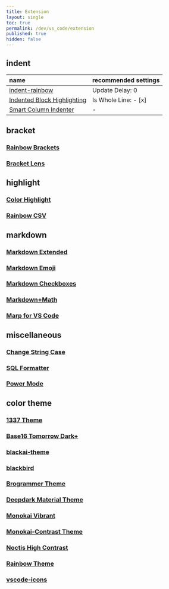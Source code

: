 ```yaml
---
title: Extension
layout: single
toc: true
permalink: /dev/vs_code/extension
published: true
hidden: false
---
```


<head>
  <base target="blank">
</head>

## indent

| name | recommended settings |
| :-   | :-                   |
| [indent-rainbow](https://marketplace.visualstudio.com/items?itemName=oderwat.indent-rainbow) | Update Delay: 0 |
| [Indented Block Highlighting](https://marketplace.visualstudio.com/items?itemName=byi8220.indented-block-highlighting) | Is Whole Line: - [x] |
| [Smart Column Indenter](https://marketplace.visualstudio.com/items?itemName=lmcarreiro.vscode-smart-column-indenter) | - |

## bracket

### [Rainbow Brackets](https://marketplace.visualstudio.com/items?itemName=2gua.rainbow-brackets)
### [Bracket Lens](https://marketplace.visualstudio.com/items?itemName=wraith13.bracket-lens)

## highlight

### [Color Highlight](https://marketplace.visualstudio.com/items?itemName=naumovs.color-highlight)
### [Rainbow CSV](https://marketplace.visualstudio.com/items?itemName=mechatroner.rainbow-csv)

## markdown

### [Markdown Extended](https://marketplace.visualstudio.com/items?itemName=jebbs.markdown-extended)
### [Markdown Emoji](https://marketplace.visualstudio.com/items?itemName=bierner.markdown-emoji)
### [Markdown Checkboxes](https://marketplace.visualstudio.com/items?itemName=bierner.markdown-checkbox)
### [Markdown+Math](https://marketplace.visualstudio.com/items?itemName=goessner.mdmath)
### [Marp for VS Code](https://marketplace.visualstudio.com/items?itemName=marp-team.marp-vscode)

## miscellaneous

### [Change String Case](https://marketplace.visualstudio.com/items?itemName=maximus136.change-string-case)
### [SQL Formatter](https://marketplace.visualstudio.com/items?itemName=adpyke.vscode-sql-formatter)
### [Power Mode](https://marketplace.visualstudio.com/items?itemName=hoovercj.vscode-power-mode)

## color theme

### [1337 Theme](https://marketplace.visualstudio.com/items?itemName=ms-vscode.Theme-1337)
### [Base16 Tomorrow Dark+](https://marketplace.visualstudio.com/items?itemName=emily-curry.base16-tomorrow-dark-vscode)
### [blackai-theme](https://marketplace.visualstudio.com/items?itemName=asilverio.blackai-visual-studio-code)
### [blackbird](https://marketplace.visualstudio.com/items?itemName=MattGleich.theme-blackbird)
### [Brogrammer Theme](https://marketplace.visualstudio.com/items?itemName=gerane.Theme-Brogrammer)
### [Deepdark Material Theme](https://marketplace.visualstudio.com/items?itemName=Nimda.deepdark-material)
### [Monokai Vibrant](https://marketplace.visualstudio.com/items?itemName=s3gf4ult.monokai-vibrant)
### [Monokai-Contrast Theme](https://marketplace.visualstudio.com/items?itemName=gerane.Theme-Monokai-Contrast)
### [Noctis High Contrast](https://marketplace.visualstudio.com/items?itemName=Kamen.noctis-high-contrast)
### [Rainbow Theme](https://marketplace.visualstudio.com/items?itemName=Saikumarchinna.rainbow)
### [vscode-icons](https://marketplace.visualstudio.com/items?itemName=vscode-icons-team.vscode-icons)

